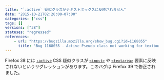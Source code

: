 ```yaml
---
title: "`:active` 疑似クラスがテキストボックスに反映されません"
date: "2015-10-21T02:20:00-07:00"
categories: ["css"]
tags: []
versions: ["38"]
statuses: "regressed"
references:
    - url: "https://bugzilla.mozilla.org/show_bug.cgi?id=1168055"
      title: "Bug 1168055 - Active Pseudo class not working for textbox in firefox 38"
---
```

Firefox 38 には [`:active`](https://developer.mozilla.org/ja/docs/Web/CSS/:active) CSS 疑似クラスが [`<input>`](https://developer.mozilla.org/ja/docs/Web/HTML/Element/input) や [`<textarea>`](https://developer.mozilla.org/ja/docs/Web/HTML/Element/textarea) 要素に反映されないというリグレッションがあります。このバグは Firefox 39 で修正されました。
